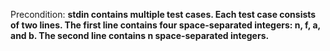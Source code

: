 Precondition: **stdin contains multiple test cases. Each test case consists of two lines. The first line contains four space-separated integers: n, f, a, and b. The second line contains n space-separated integers.**